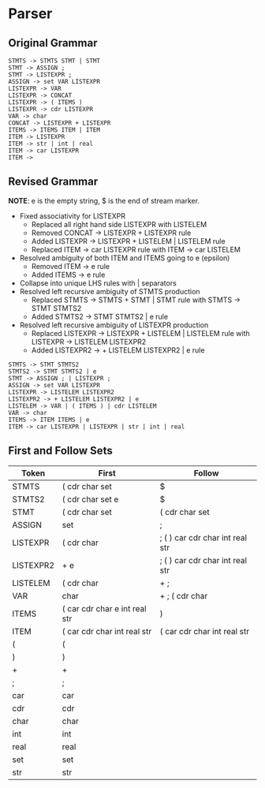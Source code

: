 Parser
===

Original Grammar
---

```
STMTS -> STMTS STMT | STMT
STMT -> ASSIGN ;
STMT -> LISTEXPR ;
ASSIGN -> set VAR LISTEXPR
LISTEXPR -> VAR
LISTEXPR -> CONCAT
LISTEXPR -> ( ITEMS )
LISTEXPR -> cdr LISTEXPR
VAR -> char
CONCAT -> LISTEXPR + LISTEXPR
ITEMS -> ITEMS ITEM | ITEM
ITEM -> LISTEXPR
ITEM -> str | int | real
ITEM -> car LISTEXPR
ITEM ->
```

Revised Grammar
---

__NOTE__: e is the empty string, $ is the end of stream marker.

- Fixed associativity for LISTEXPR
  - Replaced all right hand side LISTEXPR with LISTELEM 
  - Removed CONCAT -> LISTEXPR + LISTEXPR rule
  - Added LISTEXPR -> LISTEXPR + LISTELEM | LISTELEM rule
  - Replaced ITEM -> car LISTEXPR rule with ITEM -> car LISTELEM
- Resolved ambiguity of both ITEM and ITEMS going to e (epsilon)
  - Removed ITEM -> e rule
  - Added ITEMS -> e rule
- Collapse into unique LHS rules with | separators
- Resolved left recursive ambiguity of STMTS production
  - Replaced STMTS -> STMTS + STMT | STMT rule with STMTS -> STMT STMTS2
  - Added STMTS2 -> STMT STMTS2 | e rule
- Resolved left recursive ambiguity of LISTEXPR production
  - Replaced LISTEXPR -> LISTEXPR + LISTELEM | LISTELEM rule with
    LISTEXPR -> LISTELEM LISTEXPR2
  - Added LISTEXPR2 -> + LISTELEM LISTEXPR2 | e rule

```
STMTS -> STMT STMTS2
STMTS2 -> STMT STMTS2 | e
STMT -> ASSIGN ; | LISTEXPR ;
ASSIGN -> set VAR LISTEXPR
LISTEXPR -> LISTELEM LISTEXPR2
LISTEXPR2 -> + LISTELEM LISTEXPR2 | e
LISTELEM -> VAR | ( ITEMS ) | cdr LISTELEM
VAR -> char
ITEMS -> ITEM ITEMS | e
ITEM -> car LISTEXPR | LISTEXPR | str | int | real
```

First and Follow Sets
---

| Token     | First                         | Follow                          |
|-----------|-------------------------------|---------------------------------|
| STMTS     | ( cdr char set                | $                               |
| STMTS2    | ( cdr char set e              | $                               |
| STMT      | ( cdr char set                | ( cdr char set                  |
| ASSIGN    | set                           | ;                               |
| LISTEXPR  | ( cdr char                    | ; ( ) car cdr char int real str |
| LISTEXPR2 | + e                           | ; ( ) car cdr char int real str |
| LISTELEM  | ( cdr char                    | + ;                             |
| VAR       | char                          | + ; ( cdr char                  |
| ITEMS     | ( car cdr char e int real str | )                               |
| ITEM      | ( car cdr char int real str   | ( car cdr char int real str     |
| (         | (                             |                                 |
| )         | )                             |                                 |
| +         | +                             |                                 |
| ;         | ;                             |                                 |
| car       | car                           |                                 |
| cdr       | cdr                           |                                 |
| char      | char                          |                                 |
| int       | int                           |                                 |
| real      | real                          |                                 |
| set       | set                           |                                 |
| str       | str                           |                                 |
